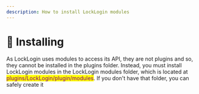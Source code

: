 ```yaml
---
description: How to install LockLogin modules
---
```


# 🔰 Installing

As LockLogin uses modules to access its API, they are not plugins and so, they cannot be installed in the plugins folder. Instead, you must install LockLogin modules in the LockLogin modules folder, which is located at <mark style="color:purple;">plugins/LockLogin/plugin/modules</mark>. If you don't have that folder, you can safely create it
